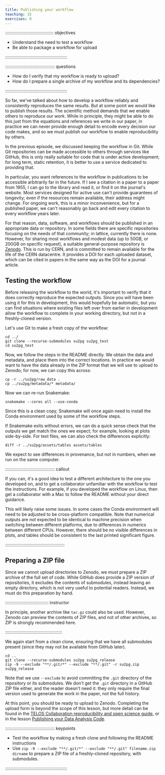 ```yaml
---
title: Publishing your workflow
teaching: 15
exercises: 0
---
```


::::::::::::::::::::::::::::::::::::::: objectives

- Understand the need to test a workflow
- Be able to package a workflow for upload

::::::::::::::::::::::::::::::::::::::::::::::::::

:::::::::::::::::::::::::::::::::::::::: questions

- How do I verify that my workflow is ready to upload?
- How do I prepare a single archive of my workflow and its dependencies?

::::::::::::::::::::::::::::::::::::::::::::::::::

So far,
we've talked about how to develop a workflow
reliably and consistently reproduces the same results.
But at some point we would like to publish those results.
The scientific method demands that we enable others to reproduce our work.
While in principle,
they might be able to do this just from
the equations and references we write in our paper,
in practice we can never provide enough detail to encode every decision our code makes,
and so we must publish our workflow to enable reproducibility by others.

In the previous episode,
we discussed keeping the workflow in Git.
While Git repositories can be made accessible to others through services like GitHub,
this is only really suitable for code that is under active development;
for long term,
static retention,
it is better to use a service dedicated to providing that.

In particular,
you want references to the workflow in publications to be accessible
arbitrarily far in the future.
If I see a citation in a paper to a paper from 1955,
I can go to the library and read it,
or find it on the journal's website.
Most services designed for active use can't provide guarantees of longevity;
even if the resources remain available,
their address might change.
For ongoing work,
this is a minor inconvenience,
but for a published paper,
we can't reasonably go back and edit every citation to every workflow years later.

For that reason,
data, software, and workflows
should be published in an appropriate data or repository.
In some fields there are specific repositories focusing on the needs of that community;
in lattice,
currently there is none.
However,
for sharing most workflows and modest data
(up to 50GB,
or 200GB on specific request),
a suitable general-purpose repository is [Zenodo][zenodo].
This is run by CERN,
and is committed to remain available for the life of the CERN datacentre.
It provides a DOI for each uploaded dataset,
which can be cited in papers in the same way as the DOI for a journal article.

## Testing the workflow

Before releasing the workflow to the world,
it's important to verify that it does correctly reproduce the expected outputs.
Since you will have been using it for this in development,
this would hopefully be automatic,
but you can find situations where existing files left over from earlier in development
allow the workflow to complete in your working directory,
but not in a freshly-cloned version.

Let's use Git to make a fresh copy of the workflow:

```shellsession
cd ../
git clone --recurse-submodules su2pg su2pg_test
cd su2pg_test
```

Now,
we follow the steps in the README directly.
We obtain the data and metadata,
and place them into the correct locations.
In practice we would want to have the data
already in the ZIP format that we will use to upload to Zenodo;
for now,
we can copy this across:

```shellsession
cp -r ../su2pg/raw_data .
cp ../su2pg/metadata/* metadata/
```

Now we can re-run Snakemake:

```shellsession
snakemake --cores all --use-conda
```

Since this is a clean copy,
Snakemake will once again need
to install the Conda environment used by some of the workflow steps.

If Snakemake exits without errors,
we can do a quick sense check that the outputs we get match the ones we expect;
for example,
looking at plots side-by-side.
For text files,
we can also check the differences explicitly:

```shellsession
diff -r ../su2pg/assets/tables assets/tables
```

We expect to see differences in provenance,
but not in numbers,
when we run on the same computer.

:::::::::::::::::::::::::::::::::::::::: callout

If you can,
it's a good idea to test a different architecture to the one you developed on,
and to get a collaborator unfamiliar with the workflow to test the instructions.
For example,
if you developed the workflow on Linux,
then get a collaborator with a Mac to follow the README without your direct guidance.

This will likely raise some issues.
In some cases
the Conda environment will need to be adjusted to be cross-platform compatible.
Note that
numerical outputs are _not_ expected to be identical to machine precision
when switching between different platforms,
due to differences in numerics between different CPUs.
However,
there should be no visible differences in plots,
and tables should be consistent to the last printed significant figure.

::::::::::::::::::::::::::::::::::::::::::::::::

## Preparing a ZIP file

Since we cannot upload directories to Zenodo,
we must prepare a ZIP archive of the full set of code.
While GitHub does provide a ZIP version of repositories,
it excludes the contents of submodules,
instead leaving an empty directory,
which is not very useful to potential readers.
Instead,
we must do this preparation by hand.

::::::::::::::::::::::::::::::::::: instructor

In principle,
another archive like `tar.gz` could also be used.
However,
Zenodo can preview the contents of ZIP files,
and not of other archives,
so ZIP is strongly recommended here.

::::::::::::::::::::::::::::::::::::::::::::::

We again start from a clean clone,
ensuring that we have all submodules present
(since they may not be available from GitHub later).

```shellsession
cd ..
git clone --recurse-submodules su2pg su2pg_release
zip -9 --exclude "**/.git/*" --exclude "**/.git" -r su2pg.zip su2pg_release
```

Note that we use `--exclude` to avoid
committing the `.git` directory of the repository or its submodules.
We don't get the `.git` directory in a GitHub ZIP file either,
and the reader doesn't need it:
they only require the final version used to generate the work in the paper,
not the full history.

At this point,
you should be ready to upload to Zenodo.
Completing the upload form is beyond the scope of this lesson,
but more detail can be found in the
[TELOS Collaboration reproducibility and open science guide][telos-guide],
or in the lesson [Publishing your Data Analysis Code][publishing-analysis].

:::::::::::::::::::::::::::::::::::::::: keypoints

- Test the workflow by making a fresh clone and following the README instructions
- Use `zip -9 --exclude "**/.git/*" --exclude "**/.git" filename.zip dirname`
  to prepare a ZIP file of a freshly-cloned repository,
  with submodules.

::::::::::::::::::::::::::::::::::::::::::::::::::

[publishing-analysis]: https://edbennett.github.io/publishing-analysis/08-pushing/index.html
[telos-guide]: https://github.com/telos-collaboration/strategy
[zenodo]: https://zenodo.org
